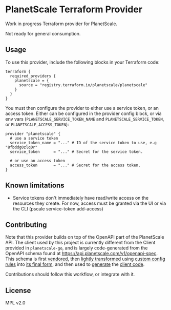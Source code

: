 # PlanetScale Terraform Provider

Work in progress Terraform provider for PlanetScale.

Not ready for general consumption.

## Usage

To use this provider, include the following blocks in your Terraform code:

```hcl
terraform {
  required_providers {
    planetscale = {
      source = "registry.terraform.io/planetscale/planetscale"
    }
  }
}
```

You must then configure the provider to either use a service token, or an access token. Either can be configured in the provider config block, or via env vars (`PLANETSCALE_SERVICE_TOKEN_NAME` and `PLANETSCALE_SERVICE_TOKEN`, or `PLANETSCALE_ACCESS_TOKEN`):

```hcl
provider "planetscale" {
  # use a service token
  service_token_name = "..." # ID of the service token to use, e.g "8fbddg0zlq0r"
  service_token      = "..." # Secret for the service token.

  # or use an access token
  access_token       = "..." # Secret for the access token.
}
```

## Known limitations

- Service tokens don't immediately have read/write access on the resources they create. For now, access must be granted via the UI or via the CLI (pscale service-token add-access)

## Contributing

Note that this provider builds on top of the OpenAPI part of the PlanetScale API. The client used by this project is currently different from the Client provided in `planetscale-go`, and is largely code-generated from the OpenAPI schema found at https://api.planetscale.com/v1/openapi-spec. This schema is first [vendored](openapi/openapi-spec.json), then [lightly transformed](internal/cmd/extractref) using [custom config rules](openapi/extract-ref-cfg.json) into [its final form](openapi-spec.json), and then used to [generate](internal/cmd/client_codegen) the [client code](internal/client/planetscale).

Contributions should follow this workflow, or integrate with it.

## License

MPL v2.0